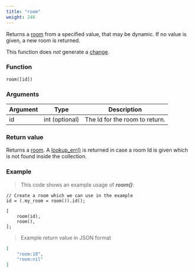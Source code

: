 ```yaml
---
title: "room"
weight: 246
---
```


Returns a [room](../../data-types/room) from a specified value, that may be dynamic. If no value is given, a new room is returned.

This function does *not* generate a [change](../../overview/changes).

### Function

`room([id])`

### Arguments

Argument | Type | Description
-------- | ---- | -----------
id | int (optional) | The Id for the room to return.

### Return value

Returns a [room](../../data-types/room).
A [lookup_err()](../../errors/lookup_err) is returned in case a room Id is given which is not found inside the collection.

### Example

> This code shows an example usage of ***room()***:

```thingsdb,should_pass
// Create a room which we can use in the example
id = (.my_room = room()).id();

[
    room(id),
    room(),
];
```

> Example return value in JSON format

```json
[
    "room:18",
    "room:nil"
]
```
